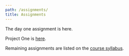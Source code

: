 ```yaml
---
path: /assignments/
title: Assignments
---
```


The day one assignment is <Link to="/assignments/day-1/">here</Link>.

Project One is
[here](https://docs.google.com/document/d/1mSKBAWpNFAy87jFA40eiX5ZLgKFt6nnwd4vUFF2t53M/edit#heading=h.4gstgyfur1e8).

Remaining assignments are listed on the [course
syllabus](https://docs.google.com/document/d/19pcGJxmgfgK94Zx4M9XRpXx5TRRrSdE3JCSCRFLCJ8Q/edit#).
